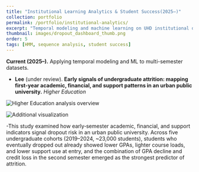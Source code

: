 ```yaml
---
title: "Institutional Learning Analytics & Student Success(2025–)"
collection: portfolio
permalink: /portfolio/institutional-analytics/
excerpt: "Temporal modeling and machine learning on UHD institutional datasets."
thumbnail: images/dropout_dashboard_thumb.png
order: 5
tags: [HMM, sequence analysis, student success]
---
```


**Current (2025–).** Applying temporal modeling and ML to multi-semester datasets.

- **Lee** (under review). **Early signals of undergraduate attrition: mapping first-year academic, financial, and support patterns in an urban public university.** *Higher Education*

![Higher Education analysis overview](https://mlee010.github.io/MinkyungLee/images/HigherEd_image.png)

![Additional visualization](https://mlee010.github.io/MinkyungLee/images/HigherEd_image2.png)


-This study examined how early‐semester academic, financial, and support indicators signal dropout risk in an urban public university.
Across five undergraduate cohorts (2019–2024, ~23,000 students), students who eventually dropped out already showed lower GPAs, lighter course loads, and lower support use at entry, and the combination of GPA decline and credit loss in the second semester emerged as the strongest predictor of attrition.





